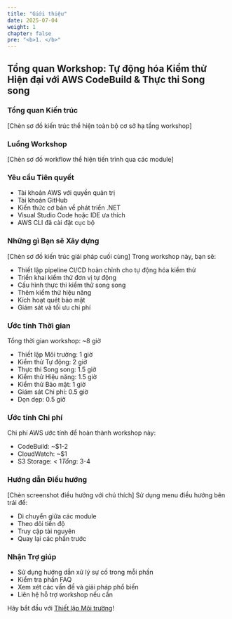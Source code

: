 ```yaml
---
title: "Giới thiệu"
date: 2025-07-04
weight: 1
chapter: false
pre: "<b>1. </b>"
---
```


## Tổng quan Workshop: Tự động hóa Kiểm thử Hiện đại với AWS CodeBuild & Thực thi Song song

### Tổng quan Kiến trúc
[Chèn sơ đồ kiến trúc thể hiện toàn bộ cơ sở hạ tầng workshop]

### Luồng Workshop
[Chèn sơ đồ workflow thể hiện tiến trình qua các module]

### Yêu cầu Tiên quyết
- Tài khoản AWS với quyền quản trị
- Tài khoản GitHub
- Kiến thức cơ bản về phát triển .NET
- Visual Studio Code hoặc IDE ưa thích
- AWS CLI đã cài đặt cục bộ

### Những gì Bạn sẽ Xây dựng
[Chèn sơ đồ kiến trúc giải pháp cuối cùng]
Trong workshop này, bạn sẽ:
- Thiết lập pipeline CI/CD hoàn chỉnh cho tự động hóa kiểm thử
- Triển khai kiểm thử đơn vị tự động
- Cấu hình thực thi kiểm thử song song
- Thêm kiểm thử hiệu năng
- Kích hoạt quét bảo mật
- Giám sát và tối ưu chi phí

### Ước tính Thời gian
Tổng thời gian workshop: ~8 giờ
- Thiết lập Môi trường: 1 giờ
- Kiểm thử Tự động: 2 giờ
- Thực thi Song song: 1.5 giờ
- Kiểm thử Hiệu năng: 1.5 giờ
- Kiểm thử Bảo mật: 1 giờ
- Giám sát Chi phí: 0.5 giờ
- Dọn dẹp: 0.5 giờ

### Ước tính Chi phí
Chi phí AWS ước tính để hoàn thành workshop này:
- CodeBuild: ~$1-2
- CloudWatch: ~$1
- S3 Storage: < $1
Tổng: ~$3-4

### Hướng dẫn Điều hướng
[Chèn screenshot điều hướng với chú thích]
Sử dụng menu điều hướng bên trái để:
- Di chuyển giữa các module
- Theo dõi tiến độ
- Truy cập tài nguyên
- Quay lại các phần trước

### Nhận Trợ giúp
- Sử dụng hướng dẫn xử lý sự cố trong mỗi phần
- Kiểm tra phần FAQ
- Xem xét các vấn đề và giải pháp phổ biến
- Liên hệ hỗ trợ workshop nếu cần

Hãy bắt đầu với [Thiết lập Môi trường](../2-environment-setup/)!
